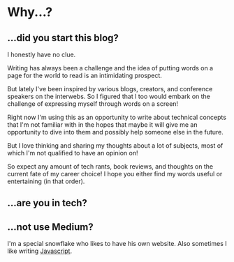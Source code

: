 # Why...?

## ...did you start this blog?

I honestly have no clue. 

Writing has always been a challenge and the idea of putting words on a page for the world to read is an intimidating prospect. 

But lately I've been inspired by various blogs, creators, and conference speakers on the interwebs. So I figured that I too would embark on the challenge of expressing myself through words on a screen! 

Right now I'm using this as an opportunity to write about technical concepts that I'm not familiar with in the hopes that maybe it will give me an opportunity to dive into them and possibly help someone else in the future.

But I love thinking and sharing my thoughts about a lot of subjects, most of which I'm not qualified to have an opinion on! 

So expect any amount of tech rants, book reviews, and thoughts on the current fate of my career choice! I hope you either find my words useful or entertaining (in that order).

## ...are you in tech?




## ...not use Medium?

I'm a special snowflake who likes to have his own website. Also sometimes I like writing [Javascript](https://www.destroyallsoftware.com/talks/wat).